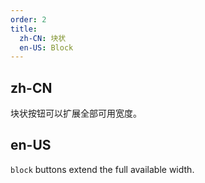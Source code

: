 ```yaml
---
order: 2
title:
  zh-CN: 块状
  en-US: Block
---
```


## zh-CN

块状按钮可以扩展全部可用宽度。

## en-US

`block` buttons extend the full available width.